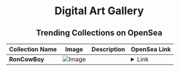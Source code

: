 <div align="center">

# Digital Art Gallery

## Trending Collections on OpenSea

| Collection Name                       | Image                                                                                     | Description                       | OpenSea Link                                                                                          |
|---------------------------------------|-------------------------------------------------------------------------------------------|-----------------------------------|--------------------------------------------------------------------------------------------------------|
| **RonCowBoy** | ![Image](https://i.seadn.io/s/raw/files/278e931ce8bf0314dd45116cce618931.png?w=500&auto=format?w=200&auto=format) |  | <details><summary>Link</summary>[RonCowBoy](https://opensea.io/collection/roncowboy)</details> |

</div>
